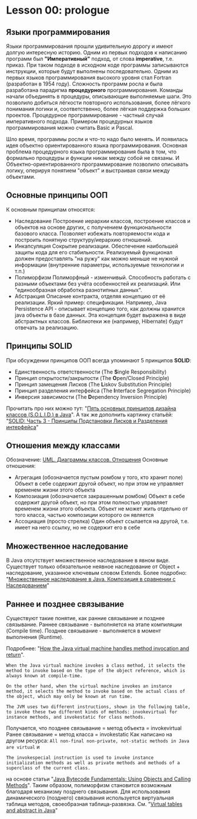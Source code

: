# Lesson 00: prologue
## Языки программирования
Языки программирования прошли удивительную дорогу и имеют долгую интересную историю.
Одним из первых подходов к написанию программ был **"Императивный"** подход, от слова **imperative**, т.е. приказ.
При таком подходе в исходном коде программы записываются инструкции, которые будут выполнены последовательно. Одним из первых языков программирования высокого уровня стал Fortran (разработан в 1954 году).
Сложность программ росла и была разработана парадигма **процедурного** программирования. Команды начали объединять в процедуры, описывающие выполняемые шаги. Это позволило добиться лёгкости повторного использования, более лёгкого понимания логики и, соответственно, более лёгкая поддержка больших проектов.
Процедурное программирование - частный случай императивного подхода. Примером процедурных языков программирования можно считать Basic и Pascal.

Шло время, программы росли и что-то надо было менять. И появилась идея объектно ориентированного языка программирования. Основная проблема процедурного языка программирования была в том, что формально процедуры и функции никак между собой не связаны. И Объектно-ориентированного программирование позволило описывать логику, оперируя понятием "объект" и выстраивая связи между объектами.

## Основные принципы ООП
К основным принципам относятся:
- Наследование
Построение иерархии классов, построение классов и объектов на основе других, с получением функциональности базового класса. Позволяет избежать повторяемости кода и построить понятную структуру/иерархию отношений.
- Инкапсуляция
Сокрытие реализации. Обеспечение наибольшей защиты кода для его стабильности. Реализуемый функционал должен предоставлять "на ружу" как можно меньше не нужной информации (внутренние параметры, используемые технологии и т.п.)
- Полиморфизм
Полиморфный - изменчивый. Способность работать с разными объектами без учёта особенностей их реализаций. Или "единообразная обработка разнотипных данных".
- Абстракция
Описание контракта, отделяя концепцию от её реализации.
Яркий пример: спецификации. Например, Java Persistence API - описывает концепцию того, как должны хранится java объекты в базе данных. Эта концепция будет выражена в виде абстрактных классов. Библиотеки же (например, Hibernate) будут отвечать за реализацию.

## Принципы SOLID
При обсуждении принципов ООП всегда упоминают 5 принципов **SOLID**:
- Единственность ответственности (The **S**ingle Responsibility)
- Принцип открытости/закрытости (The **O**pen/Closed Principle)
- Принцип замещения Лисков (The **L**iskov Substitution Principle)
- Принцип разделения интерфейса (The **I**nterface Segregation Principle)
- Инверсия зависимости (The **D**ependency Inversion Principle)

Прочитать про них можно тут: "[Пять основных принципов дизайна классов (S.O.L.I.D.) в Java](http://info.javarush.ru/translation/2013/08/06/Пять-основных-принципов-дизайна-классов-S-O-L-I-D-в-Java.html)".
А так же дополнить картинку статьёй: "[SOLID: Часть 3 - Принципы Подстановки Лисков и Разделения интерфейса](https://code.tutsplus.com/ru/tutorials/solid-part-3-liskov-substitution-interface-segregation-principles--net-36710)"

## Отношения между классами
Обозначение: [UML. Диаграммы классов. Отношения](http://programador.ru/uml-class-diagram-relation/)
Основные отношения:
- Агрегация (обозначается пустым ромбом у того, кто хранит поле)
Объект в себе содержит другой объект, но при этом не управляет временем жизни этого объекта
- Композиация (обозначается закрашенным ромбом)
Объект в себе содержит другой объект, но при этом полностью управляет временем жизни этого объекта. Объект не может жить отдельно от того класса, частью композиции которого он является
- Ассоциация (просто стрелка)
Один объект ссылается на другой, т.е. имеет на него ссылку, но не содержит его в себе

## Множественное наследование
В Java отсутствует множественное наследование в явном виде. Существует только обязательное неявное наследование от Object + наследование, указанное ключевым словом Extends.
Более подробно: "[Множественное наследование в Java. Композиция в сравнении с Наследованием](http://info.javarush.ru/translation/2013/10/22/Множественное-наследование-в-Java-Композиция-в-сравнении-с-Наследованием.html)"

## Раннее и позднее связывание
Существуют такие понятие, как ранние связывание и позднее связывание.
Раннее связывание - выполняется на этапе компиляции (Compile time).
Позднее связывание - выполняется в момент выполнения (Runtime).

Подробнее: "[How the Java virtual machine handles method invocation and return](http://www.javaworld.com/article/2076949/learn-java/how-the-java-virtual-machine-handles-method-invocation-and-return.html)".
```
When the Java virtual machine invokes a class method, it selects the method to invoke based on the type of the object reference, which is always known at compile-time.

On the other hand, when the virtual machine invokes an instance method, it selects the method to invoke based on the actual class of the object, which may only be known at run time.

The JVM uses two different instructions, shown in the following table, to invoke these two different kinds of methods: invokevirtual for instance methods, and invokestatic for class methods.
```
Получается, что позднее связывание = метод объекта = invokevirtual
Ранее связывание = метод класса = invokestatic
Как написано на другом ресурса:
```All non-final non-private, not-static methods in Java are virtual```
и
```
The invokespecial instruction is used to invoke instance initialization methods as well as private methods and methods of a superclass of the current class.
```
на основе статьи "[Java Bytecode Fundamentals: Using Objects and Calling Methods](https://zeroturnaround.com/rebellabs/java-bytecode-fundamentals-using-objects-and-calling-methods/)".
Таким образом, полиморфизм становится возможным благодаря механизму позднего связывания.
Для использования динамического (позднего) связывания используется виртуальная таблица методов, своеобразная таблица-развязка. См. "[Virtual tables and abstract in Java](https://stackoverflow.com/questions/9554379/virtual-tables-and-abstract-in-java)"